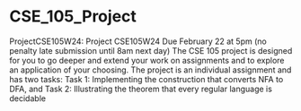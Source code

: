 # CSE_105_Project

ProjectCSE105W24: Project
CSE105W24
Due February 22 at 5pm (no penalty late submission until 8am next day)
The CSE 105 project is designed for you to go deeper and extend your work on assignments and
to explore an application of your choosing. The project is an individual assignment and has two
tasks:
Task 1: Implementing the construction that converts NFA to DFA, and
Task 2: Illustrating the theorem that every regular language is decidable
